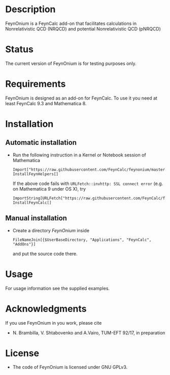 # Description

FeynOnium is a FeynCalc add-on that facilitates calculations in Nonrelativistic QCD (NRQCD) and potential Nonrelativistic QCD (pNRQCD)

# Status

The current version of FeynOnium is for testing purposes only.

# Requirements

FeynOnium is designed as an add-on for FeynCalc. To use it you need at least FeynCalc 9.3 and Mathematica 8.

# Installation

## Automatic installation

* Run the following instruction in a Kernel or Notebook session of Mathematica

    ``` 
    Import["https://raw.githubusercontent.com/FeynCalc/feynonium/master/install.m"]
    InstallFeynHelpers[]
    ```

  If the above code fails with `URLFetch::invhttp: SSL connect error` (e.g. on Mathematica 9 under OS X), try

    ``` 
    ImportString[URLFetch["https://raw.githubusercontent.com/FeynCalc/feynonium/master/install.m"]]
    InstallFeynCalc[]
   ```

## Manual installation

* Create a directory _FeynOnium_ inside

	```
	FileNameJoin[{$UserBaseDirectory, "Applications", "FeynCalc", "AddOns"}]
	```

	and put the source code there. 

# Usage

For usage information see the supplied examples.

# Acknowledgments

If you use FeynOnium in you work, please cite

* N. Brambilla, V. Shtabovenko and A.Vairo, TUM-EFT 92/17, in preparation

# License

* The code of FeynOnium is licensed under GNU GPLv3. 